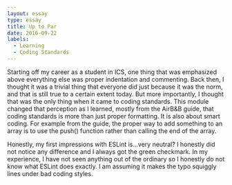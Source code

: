 ```yaml
---
layout: essay
type: essay
title: Up to Par
date: 2016-09-22
labels:
  - Learning
  - Coding Standards
---
```


Starting off my career as a student in ICS, one thing that was emphasized above everything else was proper indentation and commenting. Back then, I thought it was a trivial thing that everyone did just because it was the norm, and that is still true to a certain extent today. But more importantly, I thought that was the only thing when it came to coding standards. This module changed that perception as I learned, mostly from the AirB&B guide, that coding standards is more than just proper formatting. It is also about smart coding. For example from the guide, the proper way to add something to an array is to use the push() function rather than calling the end of the array.

Honestly, my first impressions with ESLint is...very neutral? I honestly did not notice any difference and I always got the green checkmark. In my experience, I have not seen anything out of the ordinary so I honestly do not know what ESLint does exactly. I am assuming it makes the typo squiggly lines under bad coding styles.
